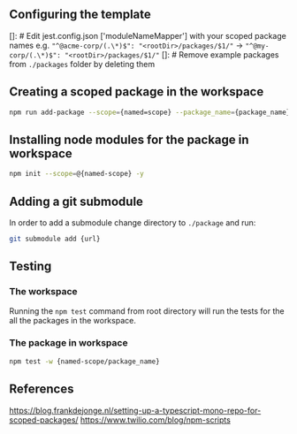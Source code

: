 ## Configuring the template

[]: # Edit jest.config.json ['moduleNameMapper'] with your scoped package names
e.g. `"^@acme-corp/(.\*)$": "<rootDir>/packages/$1/"` -> `"^@my-corp/(.\*)$": "<rootDir>/packages/$1/"`
[]: # Remove example packages from `./packages` folder by deleting them

## Creating a scoped package in the workspace

```bash
npm run add-package --scope={named=scope} --package_name={package_name}
```

## Installing node modules for the package in workspace

```bash
npm init --scope=@{named-scope} -y
```

## Adding a git submodule

In order to add a submodule change directory to `./package` and run:

```bash
git submodule add {url}
```

## Testing

### The workspace

Running the `npm test` command from root directory will run the tests for the all the packages in the workspace.

### The package in workspace

```bash
npm test -w {named-scope/package_name}
```

## References

https://blog.frankdejonge.nl/setting-up-a-typescript-mono-repo-for-scoped-packages/
https://www.twilio.com/blog/npm-scripts
